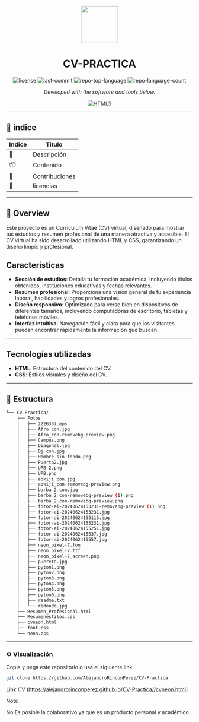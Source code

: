 <p align="center">
  <img src="https://images.vexels.com/content/140030/preview/cv-icon-340479.png" width="100" />
</p>
<p align="center">
    <h1 align="center">CV-PRACTICA</h1>
</p>

<p align="center">
	<img src="https://img.shields.io/github/license/AlejandroRinconPerez/CV-Practica?style=flat&color=0080ff" alt="license">
	<img src="https://img.shields.io/github/last-commit/AlejandroRinconPerez/CV-Practica?style=flat&logo=git&logoColor=white&color=0080ff" alt="last-commit">
	<img src="https://img.shields.io/github/languages/top/AlejandroRinconPerez/CV-Practica?style=flat&color=0080ff" alt="repo-top-language">
	<img src="https://img.shields.io/github/languages/count/AlejandroRinconPerez/CV-Practica?style=flat&color=0080ff" alt="repo-language-count">
<p>
<p align="center">
		<em>Developed with the software and tools below.</em>
</p>
<p align="center">
	<img src="https://img.shields.io/badge/HTML5-E34F26.svg?style=flat&logo=HTML5&logoColor=white" alt="HTML5">
</p>
<hr>



## 🔗 indice

| Indice | Titulo  |
|--|--|
| 📍 | Descripción |
| 📦 | Contenido |
| 🧩 | Contribuciones |
| 🤝 |licencias |

---

## 📍 Overview

Este proyecto es un Currículum Vitae (CV) virtual, diseñado para mostrar tus estudios y resumen profesional de una manera atractiva y accesible. El CV virtual ha sido desarrollado utilizando HTML y CSS, garantizando un diseño limpio y profesional.

## Características

-   **Sección de estudios**: Detalla tu formación académica, incluyendo títulos obtenidos, instituciones educativas y fechas relevantes.
-   **Resumen profesional**: Proporciona una visión general de tu experiencia laboral, habilidades y logros profesionales.
-   **Diseño responsivo**: Optimizado para verse bien en dispositivos de diferentes tamaños, incluyendo computadoras de escritorio, tabletas y teléfonos móviles.
-   **Interfaz intuitiva**: Navegación fácil y clara para que los visitantes puedan encontrar rápidamente la información que buscan.
---

## Tecnologías utilizadas

-   **HTML**: Estructura del contenido del CV.
-   **CSS**: Estilos visuales y diseño del CV.

---

## 📂 Estructura
```sh
└── CV-Practica/
    ├── Fotos
    │   ├── 2226357.eps
    │   ├── Afro con.jpg
    │   ├── Afro_con-removebg-preview.png
    │   ├── Campus.png
    │   ├── Diagonal.jpg
    │   ├── Dj con.jpg
    │   ├── Hombre sin fondo.png
    │   ├── Puerta2.jpg
    │   ├── UPB 2.png
    │   ├── UPB.png
    │   ├── aokiji con.jpg
    │   ├── aokiji_con-removebg-preview.png
    │   ├── barba 2 con.jpg
    │   ├── barba_2_con-removebg-preview (1).png
    │   ├── barba_2_con-removebg-preview.png
    │   ├── fotor-ai-20240624153231-removebg-preview (1).png
    │   ├── fotor-ai-20240624153231.jpg
    │   ├── fotor-ai-20240624155115.jpg
    │   ├── fotor-ai-20240624155231.jpg
    │   ├── fotor-ai-20240624155251.jpg
    │   ├── fotor-ai-2024062415537.jpg
    │   ├── fotor-ai-2024062415557.jpg
    │   ├── neon_pixel-7.fon
    │   ├── neon_pixel-7.ttf
    │   ├── neon_pixel-7_screen.png
    │   ├── puereta.jpg
    │   ├── pyton1.png
    │   ├── pyton2.png
    │   ├── pyton3.png
    │   ├── pyton4.png
    │   ├── pyton5.png
    │   ├── pyton6.png
    │   ├── readme.txt
    │   └── redondo.jpg
    ├── Resumen_Profesional.html
    ├── Resumenestilos.css
    ├── cvneon.html
    ├── font.css
    └── neon.css

```

---

### ⚙️ Visualización
Copia y pega este repositorio o usa el siguiente link

```sh  
git clone https://github.com/AlejandroRinconPerez/CV-Practica 

 ```
Link CV (https://alejandrorinconperez.github.io/CV-Practica//cvneon.html)

> [!NOTE]
> No Es posible la colaborativo ya que es un producto personal y académico




